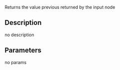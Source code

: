 Returns the value previous returned by the input node



## Description
no description
## Parameters
no params